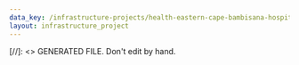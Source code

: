 ```yaml
---
data_key: /infrastructure-projects/health-eastern-cape-bambisana-hospital-emergency-repairs
layout: infrastructure_project
---
```

[//]: <> GENERATED FILE. Don't edit by hand.